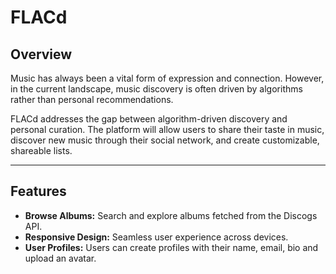 # FLACd
## Overview
Music has always been a vital form of expression and connection. However, in the current landscape, music discovery is often driven by algorithms rather than personal recommendations.

FLACd addresses the gap between algorithm-driven discovery and personal curation. The platform will allow users to share their taste in music, discover new music through their social network, and create customizable, shareable lists.
- - -

## Features
- **Browse Albums:** Search and explore albums fetched from the Discogs API.
- **Responsive Design:** Seamless user experience across devices.
- **User Profiles:** Users can create profiles with their name, email, bio and upload an avatar.
